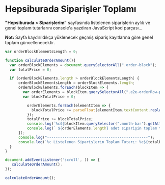 # Hepsiburada Siparişler Toplamı
**"Hepsiburada > Siparişlerim"** sayfasında listelenen siparişlerin aylık ve genel toplam tutarlarını console'a yazdıran JavaScript kod parçası... 

**Not:** Sayfa kaydırıldıkça yüklenecek geçmiş sipariş kayıtlarına göre genel toplam güncellenecektir.

```javascript
var orderBlockElementsLength = 0;

function calculateOrderAmount(){
  var orderBlockElements = document.querySelectorAll(".order-block");
  var totalPrice = 0;

  if (orderBlockElements.length > orderBlockElementsLength) {
      orderBlockElementsLength = orderBlockElements.length;
      orderBlockElements.forEach(blockItem => {
        var orderElements = blockItem.querySelectorAll(".e2e-orderRow-price");
        var blockTotalPrice = 0;

          orderElements.forEach(elementItem => {
            blockTotalPrice += parseFloat(elementItem.textContent.replace(" TLKredi Kartı","").replace(".","").replace(",","."));
          });
          totalPrice += blockTotalPrice;
          console.log(`%c${blockItem.querySelector(".month-bar").getAttribute('aria-label')}:`, 'color: #ff6600; font-weight: bold;');
          console.log(` ${orderElements.length} adet siparişin toplam tutarı %c${blockTotalPrice.toFixed(2)} %cTL.'dir.`, 'color: #439e4a; font-weight: bold;', 'color: black; font-weight: normal;');
      });
      console.log("----------------------------------------------");
      console.log(`%c Listelenen Siparişlerin Toplam Tutarı: %c${totalPrice.toFixed(2)} TL.'dir.`, 'font-weight: bold;', 'color: #439e4a; font-weight: bold;');
  }
}

document.addEventListener('scroll', () => {
   calculateOrderAmount();
});

calculateOrderAmount();
```
